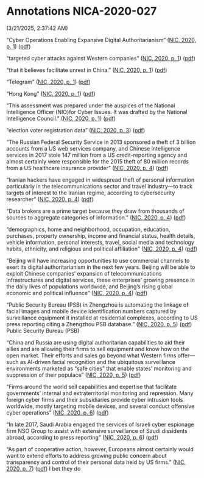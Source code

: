 # Annotations NICA-2020-027  
(3/21/2025, 2:37:42 AM)

“Cyber Operations Enabling Expansive Digital Authoritarianism” ([NIC, 2020, p. 1](zotero://select/library/items/A36NYVCV)) ([pdf](zotero://open-pdf/library/items/YHYHGXY8?page=1&annotation=M5VJJJ3H))

“targeted cyber attacks against Western companies” ([NIC, 2020, p. 1](zotero://select/library/items/A36NYVCV)) ([pdf](zotero://open-pdf/library/items/YHYHGXY8?page=1&annotation=87UIIDCF))

“that it believes facilitate unrest in China.” ([NIC, 2020, p. 1](zotero://select/library/items/A36NYVCV)) ([pdf](zotero://open-pdf/library/items/YHYHGXY8?page=1&annotation=M7DCVUNL))

“Telegram” ([NIC, 2020, p. 1](zotero://select/library/items/A36NYVCV)) ([pdf](zotero://open-pdf/library/items/YHYHGXY8?page=1&annotation=WVS7F9GS))

“Hong Kong” ([NIC, 2020, p. 1](zotero://select/library/items/A36NYVCV)) ([pdf](zotero://open-pdf/library/items/YHYHGXY8?page=1&annotation=WP6QJ7GL))

“This assessment was prepared under the auspices of the National Intelligence Officer (NIO)for Cyber Issues. It was drafted by the National Intelligence Council.” ([NIC, 2020, p. 1](zotero://select/library/items/A36NYVCV)) ([pdf](zotero://open-pdf/library/items/YHYHGXY8?page=1&annotation=HJGTJWZV))

“election voter registration data” ([NIC, 2020, p. 3](zotero://select/library/items/A36NYVCV)) ([pdf](zotero://open-pdf/library/items/YHYHGXY8?page=3&annotation=6HH98DN9))

“The Russian Federal Security Service in 2013 sponsored a theft of 3 billion accounts from a US web services company, and Chinese intelligence services in 2017 stole 147 million from a US credit-reporting agency and almost certainly were responsible for the 2015 theft of 80 million records from a US healthcare insurance provider” ([NIC, 2020, p. 4](zotero://select/library/items/A36NYVCV)) ([pdf](zotero://open-pdf/library/items/YHYHGXY8?page=4&annotation=A3XESEGZ))

“Iranian hackers have engaged in widespread theft of personal information particularly in the telecommunications sector and travel industry—to track targets of interest to the Iranian regime, according to cybersecurity researcher” ([NIC, 2020, p. 4](zotero://select/library/items/A36NYVCV)) ([pdf](zotero://open-pdf/library/items/YHYHGXY8?page=4&annotation=BNDDWXGG))

“Data brokers are a prime target because they draw from thousands of sources to aggregate categories of information.” ([NIC, 2020, p. 4](zotero://select/library/items/A36NYVCV)) ([pdf](zotero://open-pdf/library/items/YHYHGXY8?page=4&annotation=YZZWHU9G))

“demographics, home and neighborhood, occupation, education, purchases, property ownership, income and financial status, health details, vehicle information, personal interests, travel, social media and technology habits, ethnicity, and religious and political affiliation” ([NIC, 2020, p. 4](zotero://select/library/items/A36NYVCV)) ([pdf](zotero://open-pdf/library/items/YHYHGXY8?page=4&annotation=5MKRQBIH))

“Beijing will have increasing opportunities to use commercial channels to exert its digital authoritarianism in the next few years. Beijing will be able to exploit Chinese companies’ expansion of telecommunications infrastructures and digital services, these enterprises’ growing presence in the daily lives of populations worldwide, and Beijing’s rising global economic and political influence” ([NIC, 2020, p. 4](zotero://select/library/items/A36NYVCV)) ([pdf](zotero://open-pdf/library/items/YHYHGXY8?page=4&annotation=9WQIJJIE))

“Public Security Bureau (PSB) in Zhengzhou is automating the linkage of facial images and mobile device identification numbers captured by surveillance equipment it installed at residential complexes, according to US press reporting citing a Zhengzhou PSB database.” ([NIC, 2020, p. 5](zotero://select/library/items/A36NYVCV)) ([pdf](zotero://open-pdf/library/items/YHYHGXY8?page=5&annotation=VCDFPPLM)) Public Security Bureau (PSB)

“China and Russia are using digital authoritarian capabilities to aid their allies and are allowing their firms to sell equipment and know how on the open market. Their efforts and sales go beyond what Western firms offer—such as Al-driven facial recognition and the ubiquitous surveillance environments marketed as “safe cities” that enable states’ monitoring and suppression of their populace” ([NIC, 2020, p. 5](zotero://select/library/items/A36NYVCV)) ([pdf](zotero://open-pdf/library/items/YHYHGXY8?page=5&annotation=37MP9FMS))

“Firms around the world sell capabilities and expertise that facilitate governments’ internal and extraterritorial monitoring and repression. Many foreign cyber firms and their subsidiaries provide cyber intrusion tools worldwide, mostly targeting mobile devices, and several conduct offensive cyber operations” ([NIC, 2020, p. 6](zotero://select/library/items/A36NYVCV)) ([pdf](zotero://open-pdf/library/items/YHYHGXY8?page=6&annotation=YKQE995Q))

“In late 2017, Saudi Arabia engaged the services of Israeli cyber espionage firm NSO Group to assist with extensive surveillance of Saudi dissidents abroad, according to press reporting” ([NIC, 2020, p. 6](zotero://select/library/items/A36NYVCV)) ([pdf](zotero://open-pdf/library/items/YHYHGXY8?page=6&annotation=Q2YV5VRU))

“As part of cooperative action, however, Europeans almost certainly would want to extend efforts to address growing public concern about transparency and control of their personal data held by US firms.” ([NIC, 2020, p. 7](zotero://select/library/items/A36NYVCV)) ([pdf](zotero://open-pdf/library/items/YHYHGXY8?page=7&annotation=M2C4TWBL)) I bet they do